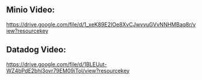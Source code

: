 Minio Video:
---------------

https://drive.google.com/file/d/1_xeK89E2IOe8XvCJwvvuGVvNNHMBaq8r/view?resourcekey




Datadog Video:
----------------

https://drive.google.com/file/d/1BLEUut-WZ4bPdE2bhj3ovr79EM09iToI/view?resourcekey

